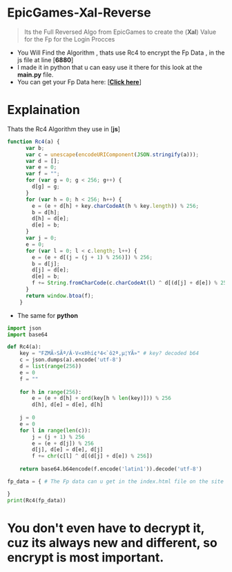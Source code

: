 # EpicGames-Xal-Reverse
> Its the Full Reversed Algo from EpicGames to create the (**Xal**) Value for the Fp for the Login Procces

- You Will Find the Algorithm , thats use Rc4 to encrypt the Fp Data , in the js file at line [**6880**]
- I made it in python that u can easy use it there for this look at the **main.py** file.
- You can get your Fp Data here: [<a href="https://h9nt.github.io/EpicGames-Xal-Reverse/">**Click here**</a>]

# Explaination

Thats the Rc4 Algorithm they use in [**js**]
```js
function Rc4(a) {
      var b;
      var c = unescape(encodeURIComponent(JSON.stringify(a)));
      var d = [];
      var e = 0;
      var f = "";
      for (var g = 0; g < 256; g++) {
        d[g] = g;
      }
      for (var h = 0; h < 256; h++) {
        e = (e + d[h] + key.charCodeAt(h % key.length)) % 256;
        b = d[h];
        d[h] = d[e];
        d[e] = b;
      }
      var j = 0;
      e = 0;
      for (var l = 0; l < c.length; l++) {
        e = (e + d[(j = (j + 1) % 256)]) % 256;
        b = d[j];
        d[j] = d[e];
        d[e] = b;
        f += String.fromCharCode(c.charCodeAt(l) ^ d[(d[j] + d[e]) % 256]);
      }
      return window.btoa(f);
    }

```

- The same for **python**
```python
import json
import base64

def Rc4(a):
    key = "FZMÃ›SÃª/Â·V«xÞhí¢³4<`ô2ª,µ¦YÃ»" # key? decoded b64
    c = json.dumps(a).encode('utf-8')
    d = list(range(256))
    e = 0
    f = ""
    
    for h in range(256):
        e = (e + d[h] + ord(key[h % len(key)])) % 256
        d[h], d[e] = d[e], d[h]
    
    j = 0
    e = 0
    for l in range(len(c)):
        j = (j + 1) % 256
        e = (e + d[j]) % 256
        d[j], d[e] = d[e], d[j]
        f += chr(c[l] ^ d[(d[j] + d[e]) % 256])
    
    return base64.b64encode(f.encode('latin1')).decode('utf-8')

fp_data = { # The Fp data can u get in the index.html file on the site that i made

}
print(Rc4(fp_data))
```
# You don't even have to decrypt it, cuz its always new and different, so encrypt is most important.

